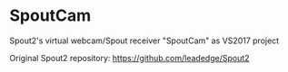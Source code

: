 # SpoutCam
Spout2's virtual webcam/Spout receiver "SpoutCam" as VS2017 project

Original Spout2 repository:
https://github.com/leadedge/Spout2
